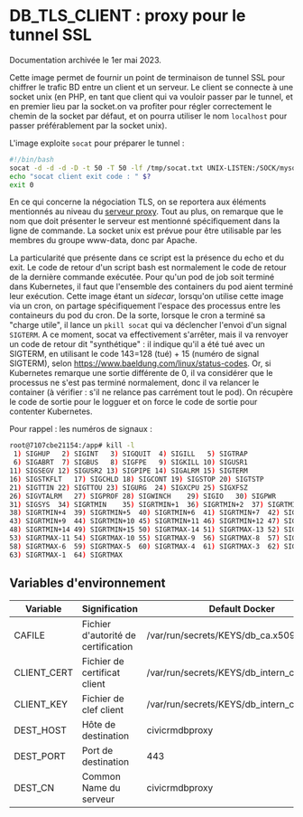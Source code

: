 # DB\_TLS\_CLIENT : proxy pour le tunnel SSL

Documentation archivée le 1er mai 2023.

Cette image permet de fournir un point de terminaison de tunnel SSL pour chiffrer le trafic BD entre un client et un serveur. Le client se connecte à une socket unix (en PHP, en tant que client qui va vouloir passer par le tunnel, et en premier lieu par la socket.on va profiter pour régler correctement le chemin de la socket par défaut, et on pourra utiliser le nom `localhost` pour passer préférablement par la socket unix).

L'image exploite `socat` pour préparer le tunnel :

``` bash
#!/bin/bash
socat -d -d -d -D -t 50 -T 50 -lf /tmp/socat.txt UNIX-LISTEN:/SOCK/mysqld.sock,fork,user=paroisse,group=www-data,mode=0660,unlink-early  OPENSSL:${DEST_HOST}:${DEST_PORT},certificate=${CLIENT_CERT},key=${CLIENT_KEY},cafile=${CAFILE},verify=1,cipher=TLSv1.2,pf=ip4,commonname=${DEST_CN}
echo "socat client exit code : " $?
exit 0
```

En ce qui concerne la négociation TLS, on se reportera aux éléments mentionnés au niveau du [serveur proxy](db_tls_server.md). Tout au plus, on remarque que le nom que doit présenter le serveur est mentionné spécifiquement dans la ligne de commande. La socket unix est prévue pour être utilisable par les membres du groupe www-data, donc par Apache.

La particularité que présente dans ce script est la présence du echo et du exit. Le code de retour d'un script bash est normalement le code de retour de la dernière commande exécutée.
Pour qu'un pod de job soit terminé dans Kubernetes, il faut que l'ensemble des containers du pod aient terminé leur exécution. Cette image étant un _sidecar_, lorsqu'on utilise cette image via un cron, on partage spécifiquement l'espace des processus entre les containeurs du pod du cron. De la sorte, lorsque le cron a terminé sa "charge utile", il lance un `pkill socat` qui va déclencher l'envoi d'un signal `SIGTERM`. A ce moment, socat va effectivement s'arrêter, mais il va renvoyer un code de retour dit "synthétique" : il indique qu'il a été tué avec un SIGTERM, en utilisant le code 143=128 (tué) + 15 (numéro de signal SIGTERM), selon <https://www.baeldung.com/linux/status-codes>. Or, si Kubernetes remarque une sortie différente de 0, il va considérer que le processus ne s'est pas terminé normalement, donc il va relancer le container (à vérifier : s'il ne relance pas carrément tout le pod). On récupère le code de sortie pour le logguer et on force le code de sortie pour contenter Kubernetes.

Pour rappel : les numéros de signaux :

```bash
root@7107cbe21154:/app# kill -l
 1) SIGHUP	 2) SIGINT	 3) SIGQUIT	 4) SIGILL	 5) SIGTRAP
 6) SIGABRT	 7) SIGBUS	 8) SIGFPE	 9) SIGKILL	10) SIGUSR1
11) SIGSEGV	12) SIGUSR2	13) SIGPIPE	14) SIGALRM	15) SIGTERM
16) SIGSTKFLT	17) SIGCHLD	18) SIGCONT	19) SIGSTOP	20) SIGTSTP
21) SIGTTIN	22) SIGTTOU	23) SIGURG	24) SIGXCPU	25) SIGXFSZ
26) SIGVTALRM	27) SIGPROF	28) SIGWINCH	29) SIGIO	30) SIGPWR
31) SIGSYS	34) SIGRTMIN	35) SIGRTMIN+1	36) SIGRTMIN+2	37) SIGRTMIN+3
38) SIGRTMIN+4	39) SIGRTMIN+5	40) SIGRTMIN+6	41) SIGRTMIN+7	42) SIGRTMIN+8
43) SIGRTMIN+9	44) SIGRTMIN+10	45) SIGRTMIN+11	46) SIGRTMIN+12	47) SIGRTMIN+13
48) SIGRTMIN+14	49) SIGRTMIN+15	50) SIGRTMAX-14	51) SIGRTMAX-13	52) SIGRTMAX-12
53) SIGRTMAX-11	54) SIGRTMAX-10	55) SIGRTMAX-9	56) SIGRTMAX-8	57) SIGRTMAX-7
58) SIGRTMAX-6	59) SIGRTMAX-5	60) SIGRTMAX-4	61) SIGRTMAX-3	62) SIGRTMAX-2
63) SIGRTMAX-1	64) SIGRTMAX	

```

## Variables d'environnement

|Variable|Signification|Default Docker|
|---|---|---|
|CAFILE|Fichier d'autorité de certification|/var/run/secrets/KEYS/db\_ca.x509|
|CLIENT\_CERT|Fichier de certificat client|/var/run/secrets/KEYS/db\_intern\_client.x509|
|CLIENT\_KEY|Fichier de clef client|/var/run/secrets/KEYS/db\_intern\_client.pem|
|DEST\_HOST|Hôte de destination|civicrmdbproxy|
|DEST\_PORT|Port de destination|443|
|DEST\_CN|Common Name du serveur|civicrmdbproxy|
